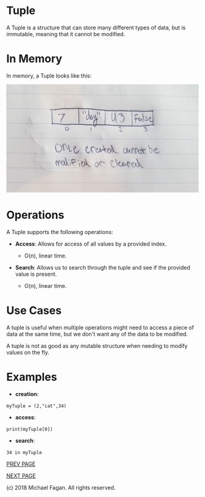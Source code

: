 # Tuple

A Tuple is a structure that can store many different types of data, but is immutable, meaning that it cannot be modified.

# In Memory

In memory, a Tuple looks like this:

![Image of Tuple in Memory](images/tuple_memory.jpg)

# Operations

A Tuple supports the following operations:

* **Access**: Allows for access of all values by a provided index.
  * O(n), linear time. 

* **Search**: Allows us to search through the tuple and see if the provided value is present.
  * O(n), linear time.

# Use Cases

A tuple is useful when multiple operations might need to access a piece of data at the same time, but we don't want any of the data to be modified.

A tuple is not as good as any mutable structure when needing to modify values on the fly.

# Examples

* **creation**:

~~~
myTuple = (2,"cat",34)
~~~

* **access**:

~~~
print(myTuple[0])
~~~

* **search**:

~~~
34 in myTuple
~~~

[PREV PAGE](set.md)

[NEXT PAGE](dictionary.md)

(c) 2018 Michael Fagan. All rights reserved.
